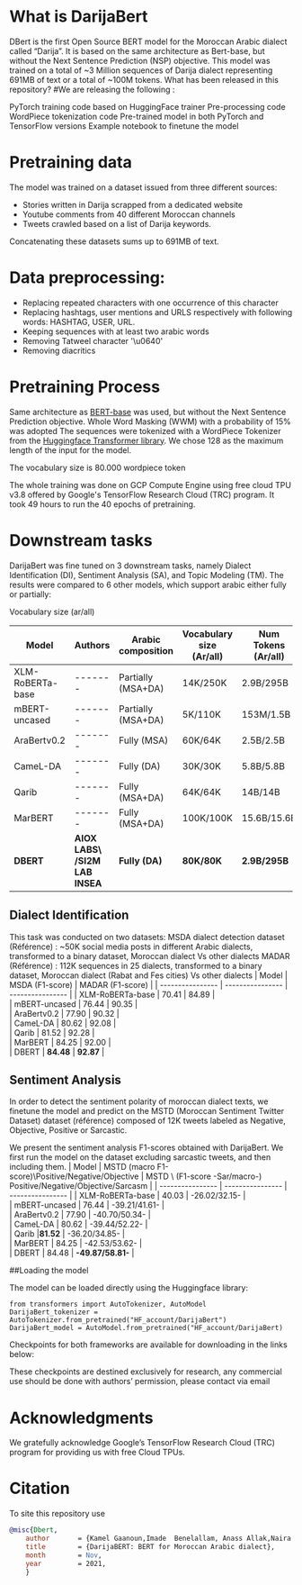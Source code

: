 # What is DarijaBert

DBert is the first Open Source BERT model for the Moroccan Arabic dialect called “Darija”. It is based on the same architecture as Bert-base, but without the Next Sentence Prediction (NSP) objective. This model was trained on a total of ~3 Million sequences of Darija dialect representing 691MB of text or a total of ~100M tokens.
What has been released in this repository?
#We are releasing the following :

PyTorch training code based on HuggingFace trainer 
Pre-processing code
WordPiece tokenization code
Pre-trained model in both PyTorch and TensorFlow versions
Example notebook to finetune the model

# Pretraining data

The model was trained on a dataset issued from three different sources:
* Stories written in Darija scrapped from a dedicated website
* Youtube comments from 40 different Moroccan channels
* Tweets crawled based on a list of Darija keywords. 

Concatenating these datasets sums up to 691MB of text.

# Data preprocessing: 

* Replacing repeated characters with one occurrence of this character
* Replacing hashtags, user mentions and URLS respectively with following words: HASHTAG, USER, URL. 
* Keeping sequences with at least two arabic words
* Removing Tatweel character '\\u0640'
* Removing diacritics
# Pretraining Process

Same architecture as  [BERT-base](https://arxiv.org/pdf/1810.04805.pdf) was used, but without the Next Sentence Prediction objective.
Whole Word Masking (WWM)  with a probability of 15% was adopted
The sequences were tokenized with a WordPiece Tokenizer from the [Huggingface Transformer library](https://huggingface.co/transformers/). We chose 128 as the maximum length of the input for the model.

The vocabulary size is 80.000 wordpiece token

The whole training was done on GCP Compute Engine using free cloud TPU v3.8 offered by Google's TensorFlow Research Cloud (TRC) program. It took 49 hours to run the 40 epochs of pretraining.

# Downstream tasks 

DarijaBert was fine tuned on 3 downstream tasks, namely Dialect Identification (DI), Sentiment Analysis (SA), and Topic Modeling (TM). The results were compared to 6 other models, which support arabic either fully or partially:

Vocabulary size (ar/all)



| Model            | Authors  | Arabic composition | Vocabulary size (Ar/all) | Num Tokens (Ar/all) | Data Size | Num of parameters | Num of Steps | 
| ---------------- | -------  | ------------------ | ------------------------ | ------------------- | --------- | ----------------- | ------------ | 
| XLM-RoBERTa-base | -------  | Partially (MSA+DA) | 14K/250K                 | 2.9B/295B           |  2.5TB    | 278M              | -            | 
| mBERT-uncased    | -------  | Partially (MSA+DA) | 5K/110K                  | 153M/1.5B           | -         | 167M              | -            | 
| AraBertv0.2      | -------  | Fully (MSA)        | 60K/64K                  | 2.5B/2.5B           |  77GB     | 136M              | 3M           | 
| CameL-DA         | -------  | Fully (DA)         | 30K/30K                  | 5.8B/5.8B           |  54GB     | 109M              | 1M           | 
| Qarib            | -------  | Fully (MSA+DA)     | 64K/64K                  | 14B/14B             |  -        | 135M              | 10M          | 
| MarBERT          | -------  | Fully (MSA+DA)     | 100K/100K                | 15.6B/15.6B         |  128GB    | 163M              | 17M          | 
| **DBERT**            | **AIOX LABS\ /SI2M LAB INSEA**  | **Fully (DA)** | **80K/80K**       | **2.9B/295B**           |  691MB**    | **147M**              | **235k**            | 

## Dialect Identification

This task was conducted on two datasets:
MSDA dialect detection dataset (Référence) : ~50K social media posts in different Arabic dialects, transformed to a binary dataset, Moroccan dialect Vs other dialects
MADAR (Référence) :  112K sequences in 25 dialects, transformed to a binary dataset, Moroccan dialect (Rabat and Fes cities)  Vs other dialects
| Model            | MSDA (F1-score)  | MADAR (F1-score) | 
| ---------------- | ---------------- | ---------------- | 
| XLM-RoBERTa-base | 70.41  | 84.89 |  
| mBERT-uncased    | 76.44  | 90.35 |   
| AraBertv0.2      | 77.90  | 90.32 |  
| CameL-DA         | 80.62  | 92.08 |   
| Qarib            | 81.52  | 92.28 |   
| MarBERT          | 84.25  | 92.00 |   
| DBERT            | **84.48** | **92.87** | 
## Sentiment Analysis

In order to detect the sentiment polarity of moroccan dialect texts, we finetune the model and predict on the MSTD (Moroccan Sentiment Twitter Dataset) dataset (référence) composed of  12K tweets labeled as Negative, Objective, Positive or Sarcastic.

We present the sentiment analysis F1-scores obtained with DarijaBert. We first run the model on the dataset excluding sarcastic tweets, and then including them.
| Model            | MSTD \(macro F1-score)\Positive/Negative/Objective | MSTD \ (F1-score -Sar/macro-)\
Positive/Negative/Objective/Sarcasm | 
| ---------------- | ---------------- | ---------------- | 
| XLM-RoBERTa-base | 40.03  | -26.02/32.15- |  
| mBERT-uncased    | 76.44  | -39.21/41.61- |   
| AraBertv0.2      | 77.90  | -40.70/50.34- |  
| CameL-DA         | 80.62  | -39.44/52.22- |   
| Qarib            |**81.52**  | -36.20/34.85- |   
| MarBERT          | 84.25  | -42.53/53.62- |   
| DBERT            |  84.48   | **-49.87/58.81-** | 

##Loading the model

The model can be loaded directly using the Huggingface library:
```
from transformers import AutoTokenizer, AutoModel
DarijaBert_tokenizer = AutoTokenizer.from_pretrained("HF_account/DarijaBert")
DarijaBert_model = AutoModel.from_pretrained("HF_account/DarijaBert)
```

Checkpoints for both frameworks are available for downloading in the links below:
 
These checkpoints are destined exclusively for research, any commercial use should be done with authors’ permission, please contact via email

# Acknowledgments
We gratefully acknowledge Google’s TensorFlow Research Cloud (TRC) program for providing us with free Cloud TPUs.
# Citation 
To site this repository  use 
 

```bibtex
@misc{Dbert,
    author       = {Kamel Gaanoun,Imade  Benelallam, Anass Allak,Naira abdou Mohamed}
    title        = {DarijaBERT: BERT for Moroccan Arabic dialect},
    month        = Nov,
    year         = 2021,
    }
```
